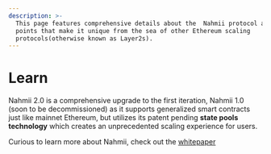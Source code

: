 ```yaml
---
description: >-
  This page features comprehensive details about the  Nahmii protocol and key
  points that make it unique from the sea of other Ethereum scaling
  protocols(otherwise known as Layer2s).
---
```


# Learn

Nahmii 2.0 is a comprehensive upgrade to the first iteration, Nahmii 1.0 (soon to be decommissioned) as it supports generalized smart contracts just like mainnet Ethereum, but utilizes its patent pending **state pools technology** which creates an unprecedented scaling experience for users.

Curious to learn more about Nahmii, check out the [whitepaper](https://www.nahmii.io/public/file/nahmii.White.Paper.v2.0.pdf)
